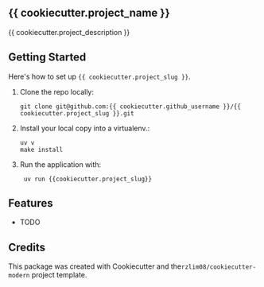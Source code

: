 ## {{ cookiecutter.project_name }}

{{ cookiecutter.project_description }}

## Getting Started

Here's how to set up `{{ cookiecutter.project_slug }}`.

1. Clone the repo locally:

    ```
    git clone git@github.com:{{ cookiecutter.github_username }}/{{ cookiecutter.project_slug }}.git
    ```

2. Install your local copy into a virtualenv.:
   ``` 
   uv v 
   make install
   ```
3. Run the application with:
   ``` 
    uv run {{cookiecutter.project_slug}}
   ```
## Features
* TODO

## Credits

This package was created with Cookiecutter and the`rzlim08/cookiecutter-modern` project template.
